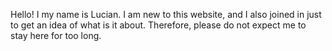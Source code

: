 Hello! I my name is Lucian. I am new to this website, and I also joined in just to get an idea of what is it about. Therefore, please do not expect me to stay here for too long.
